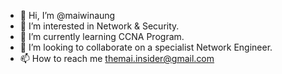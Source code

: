 - 👋 Hi, I’m @maiwinaung
- 👀 I’m interested in Network & Security. 
- 🌱 I’m currently learning CCNA Program. 
- 💞️ I’m looking to collaborate on a specialist Network Engineer. 
- 📫 How to reach me themai.insider@gmail.com

<!---
maiwinaung-lab/maiwinaung-lab is a ✨ special ✨ repository because its `README.md` (this file) appears on your GitHub profile.
You can click the Preview link to take a look at your changes.
--->
